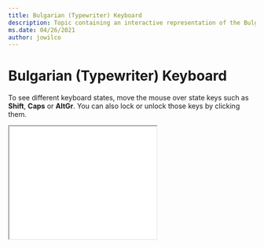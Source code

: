 ```yaml
--- 
title: Bulgarian (Typewriter) Keyboard 
description: Topic containing an interactive representation of the Bulgarian (Typewriter) Keyboard 
ms.date: 04/26/2021 
author: jowilco 
--- 
```

 
# Bulgarian (Typewriter) Keyboard 
 
To see different keyboard states, move the mouse over state keys such as **Shift**, **Caps** or **AltGr**. You can also lock or unlock those keys by clicking them. 
 
<iframe src="kbdbu.html" height="230"></iframe> 
